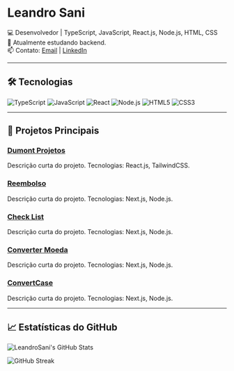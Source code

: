 # Leandro Sani

💻 Desenvolvedor | TypeScript, JavaScript, React.js, Node.js, HTML, CSS  
🌱 Atualmente estudando backend.  
📫 Contato: [Email](mailto:leandrocs.sani@gmail.com) | [LinkedIn](https://www.linkedin.com/in/leandro-sani-202b4625b/)

---

## 🛠 Tecnologias

![TypeScript](https://img.shields.io/badge/-TypeScript-3178C6?style=flat&logo=typescript&logoColor=white)
![JavaScript](https://img.shields.io/badge/-JavaScript-F7DF1E?style=flat&logo=javascript&logoColor=black)
![React](https://img.shields.io/badge/-React-61DAFB?style=flat&logo=react&logoColor=white)
![Node.js](https://img.shields.io/badge/-Node.js-339933?style=flat&logo=node.js&logoColor=white)
![HTML5](https://img.shields.io/badge/-HTML5-E34F26?style=flat&logo=html5&logoColor=white)
![CSS3](https://img.shields.io/badge/-CSS3-1572B6?style=flat&logo=css3&logoColor=white)

---

## 📂 Projetos Principais

### [Dumont Projetos](https://leandrosani.github.io/site-dumonteprojetos/)
Descrição curta do projeto. Tecnologias: React.js, TailwindCSS.

### [Reembolso](leandrosani.github.io/js-reembolso/)
Descrição curta do projeto. Tecnologias: Next.js, Node.js.

### [Check List](https://leandrosani.github.io/lista-com-prioridade/)
Descrição curta do projeto. Tecnologias: Next.js, Node.js.

### [Converter Moeda](https://leandrosani.github.io/convert-template-main/)
Descrição curta do projeto. Tecnologias: Next.js, Node.js.

### [ConvertCase](https://leandrosani.github.io/site-convertcase/)
Descrição curta do projeto. Tecnologias: Next.js, Node.js.

---

## 📈 Estatísticas do GitHub

![LeandroSani's GitHub Stats](https://github-readme-stats.vercel.app/api?username=LeandroSani&show_icons=true&theme=radical)

![GitHub Streak](https://github-readme-streak-stats.herokuapp.com/?user=LeandroSani&theme=radical)
